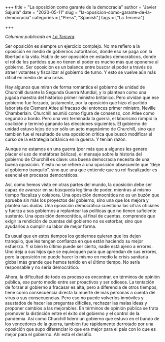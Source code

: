 +++
title = "La oposición como garante de la democracia"
author = "Javier Sajuria"
date = "2020-05-11"
slug =  "la-oposicion-como-garante-de-la-democracia"
categories = ["Press", "Spanish"]
tags = ["La Tercera"]

+++

*Columna publicada en [La Tercera][1]*

Ser oposición es siempre un ejercicio complejo. No me refiero a la oposición en medio de gobiernos autoritarios, donde eso se paga con la libertad o la vida. Hablo de ser oposición en estados democráticos, donde el rol de los partidos que no tienen el poder es mucho más que oponerse al gobierno. Ser oposición es un balance entre buscar el poder a través de atraer votantes y fiscalizar al gobierno de turno. Y esto se vuelve aún más difícil en medio de una crisis.

Hay algunos que miran de forma romántica el gobierno de unidad de Churchill durante la Segunda Guerra Mundial, y lo plantean como una jugada maestra del histórico primer ministro británico. Pero olvidan que ese gobierno fue forzado, justamente, por la oposición que hizo el partido laborista de Clement Atlee al fracaso del entonces primer ministro, Neville Chamberlain. Churchill asumió como figura de consenso, con Atlee como segundo a bordo. Pero una vez terminada la guerra, el laborismo rompió la coalición y terminó ganando las elecciones siguientes. El gobierno de unidad estuvo lejos de ser sólo un acto magnánimo de Churchill, sino que también fue el resultado de una oposición crítica que buscó modificar el curso de la estrategia británica en la guerra. Y tenían razón.

Aunque no estamos en una guerra (por más que a algunos les genere placer el uso de metáforas bélicas), el mensaje sobre la historia del gobierno de Churchill es clave: una buena democracia necesita de una buena oposición. Y esto no se refiere a una oposición obsecuente que “deje al gobierno tranquilo”, sino que una que entiende que su rol fiscalizador es esencial en procesos democráticos.

Así, como hemos visto en otras partes del mundo, la oposición debe ser capaz de avanzar en su búsqueda legítima de poder, mientras al mismo tiempo fiscaliza y colabora. Una oposición democrática no es un buzón que aprueba sin más los proyectos del gobierno, sino una que los mejora y plantea sus dudas. Una oposición democrática cuestiona las cifras oficiales y fuerza a sus gobiernos a replantear las políticas que no tienen suficiente sustento. Una oposición democrática, al final de cuentas, comprende que exigir la rendición de cuentas del gobierno no es estorbar, sino que ayudarlos a cumplir su labor de mejor forma.

Es usual que en estos tiempos los gobiernos quieran que los dejen tranquilo, que les tengan confianza en que están haciendo su mejor esfuerzo. Y si bien lo último puede ser cierto, nadie está ajeno a errores. Uno deja a sus hijos que se equivoquen para que aprendan de sus errores, pero la oposición no puede hacer lo mismo en medio la crisis sanitaria global más grande que hemos tenido en el último tiempo. No sería responsable y no sería democrático.

Ahora, la dificultad de todo es proceso es encontrar, en términos de opinión pública, ese punto medio entre ser proactivos y ser odiosos. La tentación de forzar al gobierno a fracasar es alta, pero a diferencia de otros tiempos, tiene como consecuencia directa la muerte de más personas a cuenta del virus o sus consecuencias. Pero eso no puede volverlos inmóviles y asustados de hacer las preguntas difíciles, rechazar las malas ideas y proponer cambios a las mejorables. En términos de opinión pública se trata promover la distinción entre el éxito del gobierno y el control de la pandemia. Así como Churchill lideró un gobierno que estuvo en el bando de los vencedores de la guerra, también fue rápidamente derrotado por una oposición que supo diferenciar lo que era mejor para el país con lo que es mejor para el gobierno. Ahí está el desafío.

 [1]: https://www.latercera.com/opinion/noticia/la-oposicion-como-garante-de-la-democracia/HUPFA2NIC5D5VC4FV5Q54QY5ZU/
